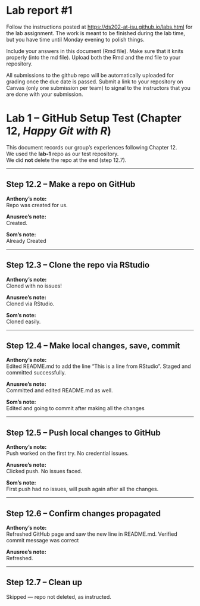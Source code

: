 
<!-- README.md is generated from README.Rmd. Please edit the README.Rmd file -->

# Lab report \#1

Follow the instructions posted at
<https://ds202-at-isu.github.io/labs.html> for the lab assignment. The
work is meant to be finished during the lab time, but you have time
until Monday evening to polish things.

Include your answers in this document (Rmd file). Make sure that it
knits properly (into the md file). Upload both the Rmd and the md file
to your repository.

All submissions to the github repo will be automatically uploaded for
grading once the due date is passed. Submit a link to your repository on
Canvas (only one submission per team) to signal to the instructors that
you are done with your submission.

# Lab 1 – GitHub Setup Test (Chapter 12, *Happy Git with R*)

This document records our group’s experiences following Chapter 12.  
We used the **lab-1** repo as our test repository.  
We did **not** delete the repo at the end (step 12.7).

------------------------------------------------------------------------

## Step 12.2 – Make a repo on GitHub

**Anthony’s note:**  
Repo was created for us.

**Anusree’s note:**  
Created.

**Som’s note:**  
Already Created

------------------------------------------------------------------------

## Step 12.3 – Clone the repo via RStudio

**Anthony’s note:**  
Cloned with no issues!

**Anusree’s note:**  
Cloned via RStudio.

**Som’s note:**  
Cloned easily.

------------------------------------------------------------------------

## Step 12.4 – Make local changes, save, commit

**Anthony’s note:**  
Edited README.md to add the line “This is a line from RStudio”. Staged
and committed successfully.

**Anusree’s note:**  
Committed and edited README.md as well.

**Som’s note:**  
Edited and going to commit after making all the changes

------------------------------------------------------------------------

## Step 12.5 – Push local changes to GitHub

**Anthony’s note:**  
Push worked on the first try. No credential issues.

**Anusree’s note:**  
Clicked push. No issues faced.

**Som’s note:**  
First push had no issues, will push again after all the changes.

------------------------------------------------------------------------

## Step 12.6 – Confirm changes propagated

**Anthony’s note:**  
Refreshed GitHub page and saw the new line in README.md. Verified commit
message was correct

**Anusree’s note:**  
Refreshed.

------------------------------------------------------------------------

## Step 12.7 – Clean up

Skipped — repo not deleted, as instructed.
